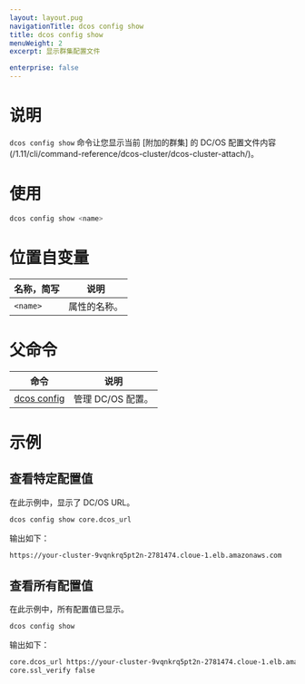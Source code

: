 ```yaml
---
layout: layout.pug
navigationTitle: dcos config show
title: dcos config show
menuWeight: 2
excerpt: 显示群集配置文件

enterprise: false
---
```



# 说明
`dcos config show` 命令让您显示当前 [附加的群集] 的 DC/OS 配置文件内容(/1.11/cli/command-reference/dcos-cluster/dcos-cluster-attach/)。

# 使用

```bash
dcos config show <name>
```


# 位置自变量

| 名称，简写 | 说明 |
|---------|-------------|
| `<name>` | 属性的名称。 |

# 父命令

| 命令 | 说明 |
|---------|-------------|
|[dcos config](/cn/1.11/cli/command-reference/dcos-config/) | 管理 DC/OS 配置。 |

# 示例

## 查看特定配置值

在此示例中，显示了 DC/OS URL。

```bash
dcos config show core.dcos_url
```

输出如下：

```bash
https://your-cluster-9vqnkrq5pt2n-2781474.cloue-1.elb.amazonaws.com
```

## 查看所有配置值

在此示例中，所有配置值已显示。

```bash
dcos config show
```

输出如下：

```bash
core.dcos_url https://your-cluster-9vqnkrq5pt2n-2781474.cloue-1.elb.amazonaws.com
core.ssl_verify false
```
